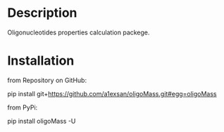 Description
===========

Oligonucleotides properties calculation packege.

Installation
============

from Repository on GitHub:

pip install git+https://github.com/a1exsan/oligoMass.git#egg=oligoMass

from PyPi:

pip install oligoMass -U